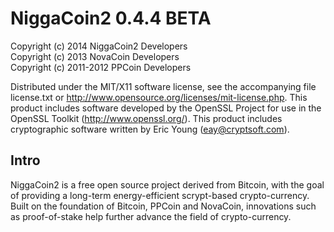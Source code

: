 <h1>NiggaCoin2 0.4.4 BETA</h1>

Copyright (c) 2014 NiggaCoin2 Developers <br />
Copyright (c) 2013 NovaCoin Developers <br />
Copyright (c) 2011-2012 PPCoin Developers <br />

Distributed under the MIT/X11 software license, see the accompanying
file license.txt or http://www.opensource.org/licenses/mit-license.php.
This product includes software developed by the OpenSSL Project for use in
the OpenSSL Toolkit (http://www.openssl.org/).  This product includes
cryptographic software written by Eric Young (eay@cryptsoft.com).


Intro
-----
NiggaCoin2 is a free open source project derived from Bitcoin, with
the goal of providing a long-term energy-efficient scrypt-based crypto-currency.
Built on the foundation of Bitcoin, PPCoin and NovaCoin, innovations such as proof-of-stake
help further advance the field of crypto-currency.

